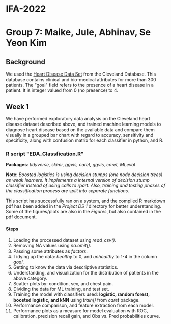 # IFA-2022
# Group 7: Maike, Jule, Abhinav, Se Yeon Kim

## Background 
 
We used the [Heart Disease Data Set](https://archive.ics.uci.edu/ml/datasets/Heart+Disease) from the Cleveland Database. This database contains clinical and bio-medical attributes for more than 300 patients. The "goal" field refers to the presence of a heart disease in a patient. It is integer valued from 0 (no presence) to 4.   

## Week 1 

We have performed exploratory data analysis on the Cleveland heart disease dataset described above, and trained machine learning models to diagnose heart disease based on the available data and compare them visually in a grouped bar chart with regard to accuracy, sensitivity and specificity, along with confusion matrix for each classifier in python, and R. 

### R script "EDA_Classfication.R"  

**Packages**: _tidyverse, skimr, ggvis, caret, ggvis, caret, MLeval_   
 
**Note**: _Boosted logistics is using decision stumps (one node decision trees) as weak learners. It implements a internal version of decision stump classifier instead of using calls to rpart. Also, training and testing phases of the classification process are split into separate functions._ 
 
This script has successfully ran on a system, and the compiled R markdown pdf has been added in the _Project DS 1_ directory for better understanding. Some of the figures/plots are also in the _Figures_, but also contained in the pdf document. 
 
#### Steps 
 
1. Loading the processed dataset using _read_csv()_. 
2. Removing NA values using _na.omit()_. 
3. Passing some attributes as _factors_. 
4. Tidying up the data: _healthy_ to 0, and _unhealthy_ to 1-4 in the column _goal_. 
5. Getting to know the data via descriptive statistics. 
6. Understanding, and visualization for the distribution of patients in the above category. 
7. Scatter plots by: condition, sex, and chest pain. 
8. Dividing the data for ML training, and test set. 
9. Training the model with classifiers used: **logistic, random forest, boosted logistic, and kNN** using _train()_ from _caret_ package. 
10. Performance comparison, and feature extraction from each model.  
11. Performance plots as a measure for model evaluation with ROC, calibration, precision recall gain, and Obs vs. Pred probabilities curve. 





 
 

